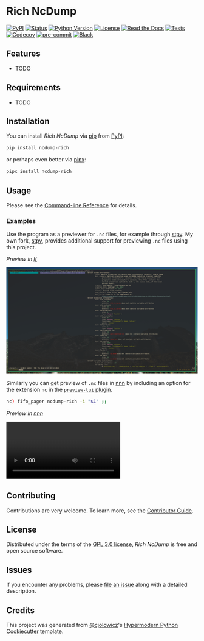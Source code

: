 # Rich NcDump

[![PyPI](https://img.shields.io/pypi/v/ncdump-rich.svg)](https://pypi.org/project/ncdump-rich/)
[![Status](https://img.shields.io/pypi/status/ncdump-rich.svg)](https://pypi.org/project/ncdump-rich/)
[![Python Version](https://img.shields.io/pypi/pyversions/ncdump-rich)](https://pypi.org/project/ncdump-rich)
[![License](https://img.shields.io/pypi/l/ncdump-rich)](https://opensource.org/licenses/GPL-3.0)
[![Read the Docs](https://img.shields.io/readthedocs/ncdump-rich/latest.svg?label=Read%20the%20Docs)](https://ncdump-rich.readthedocs.io/)
[![Tests](https://github.com/engeir/ncdump-rich/workflows/Tests/badge.svg)](https://github.com/engeir/ncdump-rich/actions?workflow=Tests)
[![Codecov](https://codecov.io/gh/engeir/ncdump-rich/branch/main/graph/badge.svg)](https://codecov.io/gh/engeir/ncdump-rich)
[![pre-commit](https://img.shields.io/badge/pre--commit-enabled-brightgreen?logo=pre-commit&logoColor=white)](https://github.com/pre-commit/pre-commit)
[![Black](https://img.shields.io/badge/code%20style-black-000000.svg)](https://github.com/psf/black)

## Features

- TODO

## Requirements

- TODO

## Installation

You can install _Rich NcDump_ via [pip](https://pip.pypa.io/) from [PyPI](https://pypi.org/):

```sh
pip install ncdump-rich
```

or perhaps even better via [pipx](https://github.com/pypa/pipx):

```sh
pipx install ncdump-rich
```

## Usage

Please see the [Command-line Reference](https://ncdump-rich.readthedocs.io/en/latest/usage.html) for details.

### Examples

Use the program as a previewer for `.nc` files, for example through [stpv](https://github.com/Naheel-Azawy/stpv).
My own fork, [stpv](https://github.com/engeir/stpv), provides additional support for
previewing `.nc` files using this project.

_Preview in [lf](https://github.com/gokcehan/lf)_

![lf-screenshot](demo/lf-demo.png)

Similarly you can get preview of `.nc` files in [nnn](https://github.com/jarun/nnn) by
including an option for the extension `nc` in the [`preview-tui` plugin](https://github.com/jarun/nnn/blob/fc00faf7d0f4cd0b4637e719af52100861e8c17a/plugins/preview-tui#L247).

```sh
nc) fifo_pager ncdump-rich -i "$1" ;;
```

_Preview in [nnn](https://github.com/jarun/nnn)_

![nnn-screencapture](demo/nnn-demo.mp4)

## Contributing

Contributions are very welcome.
To learn more, see the [Contributor Guide](CONTRIBUTING.rst).

## License

Distributed under the terms of the [GPL 3.0 license](https://opensource.org/licenses/GPL-3.0),
_Rich NcDump_ is free and open source software.

## Issues

If you encounter any problems,
please [file an issue](https://github.com/engeir/ncdump-rich/issues) along with a detailed description.

## Credits

This project was generated from [@cjolowicz](https://github.com/cjolowicz)'s [Hypermodern Python Cookiecutter](https://github.com/cjolowicz/cookiecutter-hypermodern-python) template.
